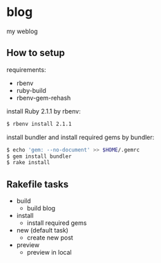 # blog

my weblog

## How to setup

requirements:

- rbenv
- ruby-build
- rbenv-gem-rehash

install Ruby 2.1.1 by rbenv:

```sh
$ rbenv install 2.1.1
```

install bundler and install required gems by bundler:

```sh
$ echo 'gem: --no-document' >> $HOME/.gemrc
$ gem install bundler
$ rake install
```

## Rakefile tasks

- build
  - build blog
- install
  - install required gems
- new (default task)
  - create new post
- preview
  - preview in local
